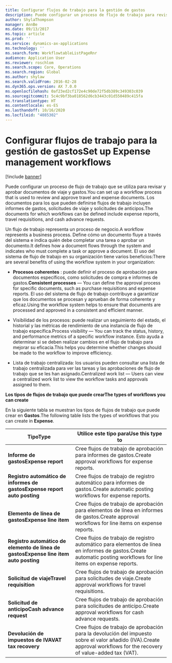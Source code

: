 ```yaml
---
title: Configurar flujos de trabajo para la gestión de gastos
description: Puede configurar un proceso de flujo de trabajo para revisar y aprobar documentos de viaje y gastos.
author: ShylaThompson
manager: AnnBe
ms.date: 09/13/2017
ms.topic: article
ms.prod: ''
ms.service: dynamics-ax-applications
ms.technology: ''
ms.search.form: WorkflowtableListPageRnr
audience: Application User
ms.reviewer: roschlom
ms.search.scope: Core, Operations
ms.search.region: Global
ms.author: shylaw
ms.search.validFrom: 2016-02-28
ms.dyn365.ops.version: AX 7.0.0
ms.openlocfilehash: 0af23ed2cf172e4c90de72f5db389c349303c039
ms.sourcegitcommit: 5c4c9bf3ba018562d6cb3443c01d550489c415fa
ms.translationtype: HT
ms.contentlocale: es-ES
ms.lasthandoff: 10/16/2020
ms.locfileid: "4085302"
---
```

# <a name="set-up-expense-management-workflows"></a><span data-ttu-id="2a10d-103">Configurar flujos de trabajo para la gestión de gastos</span><span class="sxs-lookup"><span data-stu-id="2a10d-103">Set up Expense management workflows</span></span>

[!include [banner](../includes/banner.md)]

<span data-ttu-id="2a10d-104">Puede configurar un proceso de flujo de trabajo que se utiliza para revisar y aprobar documentos de viaje y gastos.</span><span class="sxs-lookup"><span data-stu-id="2a10d-104">You can set up a workflow process that is used to review and approve travel and expense documents.</span></span> <span data-ttu-id="2a10d-105">Los documentos para los que pueden definirse flujos de trabajo incluyen informes de gastos, solicitudes de viaje y solicitudes de anticipos.</span><span class="sxs-lookup"><span data-stu-id="2a10d-105">The documents for which workflows can be defined include expense reports, travel requisitions, and cash advance requests.</span></span>

<span data-ttu-id="2a10d-106">Un flujo de trabajo representa un proceso de negocio.</span><span class="sxs-lookup"><span data-stu-id="2a10d-106">A workflow represents a business process.</span></span> <span data-ttu-id="2a10d-107">Define cómo un documento fluye a través del sistema e indica quién debe completar una tarea o aprobar un documento.</span><span class="sxs-lookup"><span data-stu-id="2a10d-107">It defines how a document flows through the system and indicates who must complete a task or approve a document.</span></span> <span data-ttu-id="2a10d-108">El uso del sistema de flujo de trabajo en su organización tiene varios beneficios:</span><span class="sxs-lookup"><span data-stu-id="2a10d-108">There are several benefits of using the workflow system in your organization:</span></span>

-   <span data-ttu-id="2a10d-109">**Procesos coherentes** : puede definir el proceso de aprobación para documentos específicos, como solicitudes de compra e informes de gastos.</span><span class="sxs-lookup"><span data-stu-id="2a10d-109">**Consistent processes** — You can define the approval process for specific documents, such as purchase requisitions and expense reports.</span></span> <span data-ttu-id="2a10d-110">El uso del sistema de flujo de trabajo contribuye a garantizar que los documentos se procesan y aprueban de forma coherente y eficaz.</span><span class="sxs-lookup"><span data-stu-id="2a10d-110">Using the workflow system helps to ensure that documents are processed and approved in a consistent and efficient manner.</span></span>

-   <span data-ttu-id="2a10d-111">Visibilidad de los procesos: puede realizar un seguimiento del estado, el historial y las métricas de rendimiento de una instancia de flujo de trabajo específica.</span><span class="sxs-lookup"><span data-stu-id="2a10d-111">Process visibility — You can track the status, history, and performance metrics of a specific workflow instance.</span></span> <span data-ttu-id="2a10d-112">Esto ayuda a determinar si se deben realizar cambios en el flujo de trabajo para mejorar su eficacia.</span><span class="sxs-lookup"><span data-stu-id="2a10d-112">This helps you determine whether changes should be made to the workflow to improve efficiency.</span></span>

-   <span data-ttu-id="2a10d-113">Lista de trabajo centralizada: los usuarios pueden consultar una lista de trabajo centralizada para ver las tareas y las aprobaciones de flujo de trabajo que se les han asignado.</span><span class="sxs-lookup"><span data-stu-id="2a10d-113">Centralized work list — Users can view a centralized work list to view the workflow tasks and approvals assigned to them.</span></span> 

<span data-ttu-id="2a10d-114">**Los tipos de flujos de trabajo que puede crear**</span><span class="sxs-lookup"><span data-stu-id="2a10d-114">**The types of workflows you can create**</span></span>

<span data-ttu-id="2a10d-115">En la siguiente tabla se muestran los tipos de flujos de trabajo que puede crear en **Gastos**.</span><span class="sxs-lookup"><span data-stu-id="2a10d-115">The following table lists the types of workflows that you can create in **Expense**.</span></span>


|              <span data-ttu-id="2a10d-116"><strong>Tipo</strong></span><span class="sxs-lookup"><span data-stu-id="2a10d-116"><strong>Type</strong></span></span>              |                   <span data-ttu-id="2a10d-117"><strong>Utilice este tipo para</strong></span><span class="sxs-lookup"><span data-stu-id="2a10d-117"><strong>Use this type to</strong></span></span>                   |
|-------------------------------------------------|-----------------------------------------------------------------------|
|         <span data-ttu-id="2a10d-118"><strong>Informe de gastos</strong></span><span class="sxs-lookup"><span data-stu-id="2a10d-118"><strong>Expense report</strong></span></span>         |            <span data-ttu-id="2a10d-119">Cree flujos de trabajo de aprobación para informes de gastos.</span><span class="sxs-lookup"><span data-stu-id="2a10d-119">Create approval workflows for expense reports.</span></span>             |
|  <span data-ttu-id="2a10d-120"><strong>Registro automático de informes de gastos</strong></span><span class="sxs-lookup"><span data-stu-id="2a10d-120"><strong>Expense report auto posting</strong></span></span>   |        <span data-ttu-id="2a10d-121">Cree flujos de trabajo de registro automático para informes de gastos.</span><span class="sxs-lookup"><span data-stu-id="2a10d-121">Create automatic posting workflows for expense reports.</span></span>        |
|       <span data-ttu-id="2a10d-122"><strong>Elemento de línea de gastos</strong></span><span class="sxs-lookup"><span data-stu-id="2a10d-122"><strong>Expense line item</strong></span></span>        |     <span data-ttu-id="2a10d-123">Cree flujos de trabajo de aprobación para elementos de línea en informes de gastos.</span><span class="sxs-lookup"><span data-stu-id="2a10d-123">Create approval workflows for line items on expense reports.</span></span>      |
| <span data-ttu-id="2a10d-124"><strong>Registro automático de elemento de línea de gastos</strong></span><span class="sxs-lookup"><span data-stu-id="2a10d-124"><strong>Expense line item auto posting</strong></span></span> | <span data-ttu-id="2a10d-125">Cree flujos de trabajo de registro automático para elementos de línea en informes de gastos.</span><span class="sxs-lookup"><span data-stu-id="2a10d-125">Create automatic posting workflows for line items on expense reports.</span></span> |
|       <span data-ttu-id="2a10d-126"><strong>Solicitud de viaje</strong></span><span class="sxs-lookup"><span data-stu-id="2a10d-126"><strong>Travel requisition</strong></span></span>       |          <span data-ttu-id="2a10d-127">Cree flujos de trabajo de aprobación para solicitudes de viaje.</span><span class="sxs-lookup"><span data-stu-id="2a10d-127">Create approval workflows for travel requisitions.</span></span>           |
|      <span data-ttu-id="2a10d-128"><strong>Solicitud de anticipo</strong></span><span class="sxs-lookup"><span data-stu-id="2a10d-128"><strong>Cash advance request</strong></span></span>      |         <span data-ttu-id="2a10d-129">Cree flujos de trabajo de aprobación para solicitudes de anticipo.</span><span class="sxs-lookup"><span data-stu-id="2a10d-129">Create approval workflows for cash advance requests.</span></span>          |
|        <span data-ttu-id="2a10d-130"><strong>Devolución de impuestos de IVA</strong></span><span class="sxs-lookup"><span data-stu-id="2a10d-130"><strong>VAT tax recovery</strong></span></span>        | <span data-ttu-id="2a10d-131">Cree flujos de trabajo de aprobación para la devolución del impuesto sobre el valor añadido (IVA).</span><span class="sxs-lookup"><span data-stu-id="2a10d-131">Create approval workflows for the recovery of value-added tax (VAT).</span></span>  |


